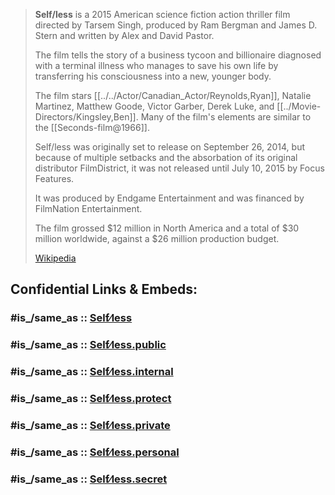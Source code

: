 
> **Self/less** is a 2015 American science fiction action thriller film directed by Tarsem Singh, 
> produced by Ram Bergman and James D. Stern and written by Alex and David Pastor. 
> 
> The film tells the story of a business tycoon and billionaire 
> diagnosed with a terminal illness who manages to save his own life 
> by transferring his consciousness into a new, younger body. 
> 
> The film stars [[../../Actor/Canadian_Actor/Reynolds,Ryan]], Natalie Martinez, Matthew Goode, Victor Garber, 
> Derek Luke, and [[../Movie-Directors/Kingsley,Ben]]. 
> Many of the film's elements are similar to the [[Seconds-film@1966]].
>
> Self/less was originally set to release on September 26, 2014, 
> but because of multiple setbacks and the absorbation of its original distributor FilmDistrict, 
> it was not released until July 10, 2015 by Focus Features. 
> 
> It was produced by Endgame Entertainment 
> and was financed by FilmNation Entertainment.  
> 
> The film grossed $12 million in North America 
> and a total of $30 million worldwide, against a $26 million production budget.
>
> [Wikipedia](https://en.wikipedia.org/wiki/Self/less)


## Confidential Links & Embeds: 

### #is_/same_as :: [Self⁄less](/_Standards/Society/Communication/Media/Movie/Movie-Genre/Horror-Movie/Self⁄less.md) 

### #is_/same_as :: [Self⁄less.public](/_public/Society/Communication/Media/Movie/Movie-Genre/Horror-Movie/Self⁄less.public.md) 

### #is_/same_as :: [Self⁄less.internal](/_internal/Society/Communication/Media/Movie/Movie-Genre/Horror-Movie/Self⁄less.internal.md) 

### #is_/same_as :: [Self⁄less.protect](/_protect/Society/Communication/Media/Movie/Movie-Genre/Horror-Movie/Self⁄less.protect.md) 

### #is_/same_as :: [Self⁄less.private](/_private/Society/Communication/Media/Movie/Movie-Genre/Horror-Movie/Self⁄less.private.md) 

### #is_/same_as :: [Self⁄less.personal](/_personal/Society/Communication/Media/Movie/Movie-Genre/Horror-Movie/Self⁄less.personal.md) 

### #is_/same_as :: [Self⁄less.secret](/_secret/Society/Communication/Media/Movie/Movie-Genre/Horror-Movie/Self⁄less.secret.md)

